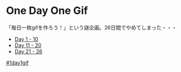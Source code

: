 # One Day One Gif

「毎日一枚gifを作ろう！」という謎企画。26日間でやめてしまった・・・

- [Day  1 - 10](1.md)
- [Day 11 - 20](2.md)
- [Day 21 - 26](3.md)

[#1day1gif](https://twitter.com/search?f=tweets&vertical=default&q=%231day1gif%20from%3Aarkark_&src=typd)
